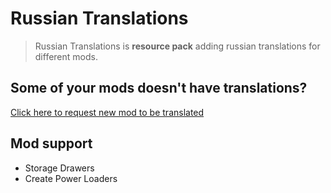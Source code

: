 # Russian Translations

> Russian Translations is **resource pack** adding russian translations for different mods.

## Some of your mods doesn't have translations?

[Click here to request new mod to be translated]()

## Mod support

- Storage Drawers
- Create Power Loaders
